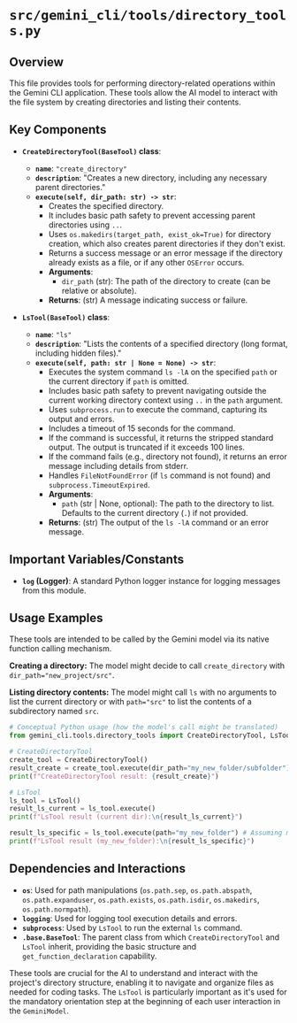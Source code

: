 # `src/gemini_cli/tools/directory_tools.py`

## Overview

This file provides tools for performing directory-related operations within the Gemini CLI application. These tools allow the AI model to interact with the file system by creating directories and listing their contents.

## Key Components

-   **`CreateDirectoryTool(BaseTool)` class**:
    -   **`name`**: `"create_directory"`
    -   **`description`**: "Creates a new directory, including any necessary parent directories."
    -   **`execute(self, dir_path: str) -> str`**:
        *   Creates the specified directory.
        *   It includes basic path safety to prevent accessing parent directories using `..`.
        *   Uses `os.makedirs(target_path, exist_ok=True)` for directory creation, which also creates parent directories if they don't exist.
        *   Returns a success message or an error message if the directory already exists as a file, or if any other `OSError` occurs.
        *   **Arguments**:
            *   `dir_path` (str): The path of the directory to create (can be relative or absolute).
        *   **Returns**: (str) A message indicating success or failure.

-   **`LsTool(BaseTool)` class**:
    -   **`name`**: `"ls"`
    -   **`description`**: "Lists the contents of a specified directory (long format, including hidden files)."
    -   **`execute(self, path: str | None = None) -> str`**:
        *   Executes the system command `ls -lA` on the specified `path` or the current directory if `path` is omitted.
        *   Includes basic path safety to prevent navigating outside the current working directory context using `..` in the `path` argument.
        *   Uses `subprocess.run` to execute the command, capturing its output and errors.
        *   Includes a timeout of 15 seconds for the command.
        *   If the command is successful, it returns the stripped standard output. The output is truncated if it exceeds 100 lines.
        *   If the command fails (e.g., directory not found), it returns an error message including details from stderr.
        *   Handles `FileNotFoundError` (if `ls` command is not found) and `subprocess.TimeoutExpired`.
        *   **Arguments**:
            *   `path` (str | None, optional): The path to the directory to list. Defaults to the current directory (`.`) if not provided.
        *   **Returns**: (str) The output of the `ls -lA` command or an error message.

## Important Variables/Constants

-   **`log` (Logger)**: A standard Python logger instance for logging messages from this module.

## Usage Examples

These tools are intended to be called by the Gemini model via its native function calling mechanism.

**Creating a directory:**
The model might decide to call `create_directory` with `dir_path="new_project/src"`.

**Listing directory contents:**
The model might call `ls` with no arguments to list the current directory or with `path="src"` to list the contents of a subdirectory named `src`.

```python
# Conceptual Python usage (how the model's call might be translated)
from gemini_cli.tools.directory_tools import CreateDirectoryTool, LsTool

# CreateDirectoryTool
create_tool = CreateDirectoryTool()
result_create = create_tool.execute(dir_path="my_new_folder/subfolder")
print(f"CreateDirectoryTool result: {result_create}")

# LsTool
ls_tool = LsTool()
result_ls_current = ls_tool.execute()
print(f"LsTool result (current dir):\n{result_ls_current}")

result_ls_specific = ls_tool.execute(path="my_new_folder") # Assuming my_new_folder was created
print(f"LsTool result (my_new_folder):\n{result_ls_specific}")
```

## Dependencies and Interactions

-   **`os`**: Used for path manipulations (`os.path.sep`, `os.path.abspath`, `os.path.expanduser`, `os.path.exists`, `os.path.isdir`, `os.makedirs`, `os.path.normpath`).
-   **`logging`**: Used for logging tool execution details and errors.
-   **`subprocess`**: Used by `LsTool` to run the external `ls` command.
-   **`.base.BaseTool`**: The parent class from which `CreateDirectoryTool` and `LsTool` inherit, providing the basic structure and `get_function_declaration` capability.

These tools are crucial for the AI to understand and interact with the project's directory structure, enabling it to navigate and organize files as needed for coding tasks. The `LsTool` is particularly important as it's used for the mandatory orientation step at the beginning of each user interaction in the `GeminiModel`.
